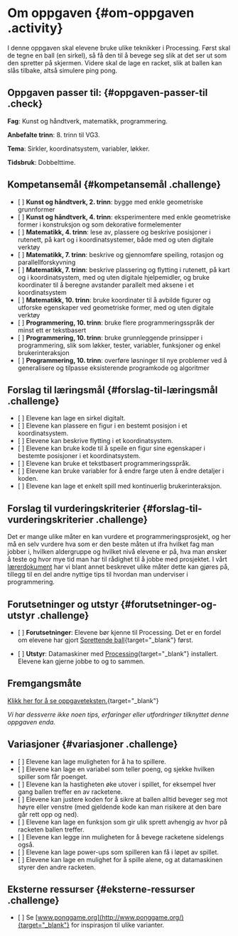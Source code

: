 # Om oppgaven {#om-oppgaven .activity}

I denne oppgaven skal elevene bruke ulike teknikker i Processing. Først
skal de tegne en ball (en sirkel), så få den til å bevege seg slik at
det ser ut som den spretter på skjermen. Videre skal de lage en racket,
slik at ballen kan slås tilbake, altså simulere ping pong.

## Oppgaven passer til: {#oppgaven-passer-til .check}

**Fag**: Kunst og håndtverk, matematikk, programmering.

**Anbefalte trinn**: 8. trinn til VG3.

**Tema**: Sirkler, koordinatsystem, variabler, løkker.

**Tidsbruk**: Dobbelttime.

## Kompetansemål {#kompetansemål .challenge}

-   \[ \] **Kunst og håndtverk, 2. trinn**: bygge med enkle geometriske
    grunnformer
-   \[ \] **Kunst og håndtverk, 4. trinn**: eksperimentere med enkle
    geometriske former i konstruksjon og som dekorative formelementer
-   \[ \] **Matematikk, 4. trinn**: lese av, plassere og beskrive
    posisjoner i rutenett, på kart og i koordinatsystemer, både med og
    uten digitale verktøy
-   \[ \] **Matematikk, 7. trinn**: beskrive og gjennomføre speiling,
    rotasjon og parallellforskyvning
-   \[ \] **Matematikk, 7. trinn**: beskrive plassering og flytting i
    rutenett, på kart og i koordinatsystem, med og uten digitale
    hjelpemidler, og bruke koordinater til å beregne avstander parallelt
    med aksene i et koordinatsystem
-   \[ \] **Matematikk, 10. trinn**: bruke koordinater til å avbilde
    figurer og utforske egenskaper ved geometriske former, med og uten
    digitale verktøy
-   \[ \] **Programmering, 10. trinn**: bruke flere programmeringsspråk
    der minst ett er tekstbasert
-   \[ \] **Programmering, 10. trinn**: bruke grunnleggende prinsipper i
    programmering, slik som løkker, tester, variabler, funksjoner og
    enkel brukerinteraksjon
-   \[ \] **Programmering, 10. trinn**: overføre løsninger til nye
    problemer ved å generalisere og tilpasse eksisterende programkode og
    algoritmer

## Forslag til læringsmål {#forslag-til-læringsmål .challenge}

-   \[ \] Elevene kan lage en sirkel digitalt.
-   \[ \] Elevene kan plassere en figur i en bestemt posisjon i et
    koordinatsystem.
-   \[ \] Elevene kan beskrive flytting i et koordinatsystem.
-   \[ \] Elevene kan bruke kode til å speile en figur sine egenskaper i
    bestemte posisjoner i et koordinatsystem.
-   \[ \] Elevene kan bruke et tekstbasert programmeringsspråk.
-   \[ \] Elevene kan bruke variabler for å endre farge uten å endre
    detaljer i koden.
-   \[ \] Elevene kan lage et enkelt spill med kontinuerlig
    brukerinteraksjon.

## Forslag til vurderingskriterier {#forslag-til-vurderingskriterier .challenge}

Det er mange ulike måter en kan vurdere et programmeringsprosjekt, og
her må en selv vurdere hva som er den beste måten ut ifra hvilket fag
man jobber i, hvilken aldergruppe og hvilket nivå elevene er på, hva man
ønsker å teste og hvor mye tid man har til rådighet til å jobbe med
prosjektet. I vårt
[lærerdokument](../../pages/hvordan_bruke_lærerveiledning.html) har vi
blant annet beskrevet ulike måter dette kan gjøres på, tillegg til en
del andre nyttige tips til hvordan man underviser i programmering.

## Forutsetninger og utstyr {#forutsetninger-og-utstyr .challenge}

-   \[ \] **Forutsetninger**: Elevene bør kjenne til Processing. Det er
    en fordel om elevene har gjort [Sprettende
    ball](../sprettende_ball/sprettende_ball.html){target="_blank"}
    først.

-   \[ \] **Utstyr**: Datamaskiner med
    [Processing](https://www.processing.org/download/){target="_blank"}
    installert. Elevene kan gjerne jobbe to og to sammen.

## Fremgangsmåte

[Klikk her for å se
oppgaveteksten.](../pingpong/pingpong.html){target="_blank"}

*Vi har dessverre ikke noen tips, erfaringer eller utfordringer
tilknyttet denne oppgaven enda.*

## Variasjoner {#variasjoner .challenge}

-   \[ \] Elevene kan lage muligheten for å ha to spillere.
-   \[ \] Elevene kan lage en variabel som teller poeng, og sjekke
    hvilken spiller som får poenget.
-   \[ \] Elevene kan la hastigheten øke utover i spillet, for eksempel
    hver gang ballen treffer en av racketene.
-   \[ \] Elevene kan justere koden for å sikre at ballen alltid beveger
    seg mot høyre eller venstre (med gjeldende kode kan man risikere at
    den bare går rett opp og ned).
-   \[ \] Elevene kan lage en funksjon som gir ulik sprett avhengig av
    hvor på racketen ballen treffer.
-   \[ \] Elevene kan legge inn muligheten for å bevege racketene
    sidelengs også.
-   \[ \] Elevene kan lage power-ups som spilleren kan få i løpet av
    spillet.
-   \[ \] Elevene kan lage en mulighet for å spille alene, og at
    datamaskinen styrer den andre racketen.

## Eksterne ressurser {#eksterne-ressurser .challenge}

-   \[ \] Se
    [www.ponggame.org](http://www.ponggame.org/){target="_blank"} for
    inspirasjon til ulike varianter.


